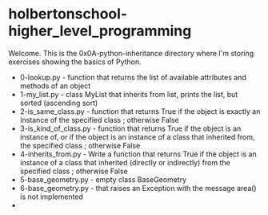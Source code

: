 # holbertonschool-higher_level_programming

Welcome. This is the 0x0A-python-inheritance directory where I'm storing exercises showing the basics of Python.

- 0-lookup.py - function that returns the list of available attributes and methods of an object
- 1-my_list.py - class MyList that inherits from list, prints the list, but sorted (ascending sort)
- 2-is_same_class.py -  function that returns True if the object is exactly an instance of the specified class ; otherwise False
- 3-is_kind_of_class.py - function that returns True if the object is an instance of, or if the object is an instance of a class that inherited from, the specified class ; otherwise False
- 4-inherits_from.py - Write a function that returns True if the object is an instance of a class that inherited (directly or indirectly) from the specified class ; otherwise False
- 5-base_geometry.py - empty class BaseGeometry
- 6-base_geometry.py - that raises an Exception with the message area() is not implemented
- 
